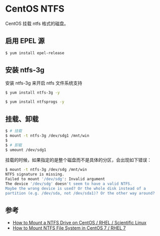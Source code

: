 # CentOS NTFS

CentOS 挂载 ntfs 格式的磁盘。


## 启用 EPEL 源

```bash
$ yum install epel-release
```


## 安装 ntfs-3g

安装 ntfs-3g 来开启 ntfs 文件系统支持

```bash
$ yum install ntfs-3g -y
```

```bash
$ yum install ntfsprogs -y
```


## 挂载、卸载

```bash
$ # 挂载
$ mount -t ntfs-3g /dev/sdg1 /mnt/win
$
$ # 卸载
$ umount /dev/sdg1
```

挂载的时候，如果指定的是整个磁盘而不是具体的分区，会出现如下错误：

```bash
$ mount -t ntfs-3g /dev/sdg /mnt/win
NTFS signature is missing.
Failed to mount '/dev/sdg': Invalid argument
The device '/dev/sdg' doesn't seem to have a valid NTFS.
Maybe the wrong device is used? Or the whole disk instead of a
partition (e.g. /dev/sda, not /dev/sda1)? Or the other way around?
```


## 参考

* [How to Mount a NTFS Drive on CentOS / RHEL / Scientific Linux](https://www.howtoforge.com/tutorial/mount-ntfs-centos/)
* [How to Mount NTFS File System in CentOS 7 / RHEL 7](https://www.techbrown.com/mount-ntfs-file-system-centos-7-rhel-7.shtml)